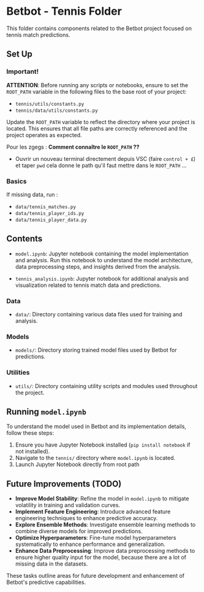 # Betbot - Tennis Folder

This folder contains components related to the Betbot project focused on tennis match predictions.

## Set Up 

### Important!

**ATTENTION**: Before running any scripts or notebooks, ensure to set the `ROOT_PATH` variable in the following files to the base root of your project:

- `tennis/utils/constants.py`
- `tennis/data/utils/constants.py`

Update the `ROOT_PATH` variable to reflect the directory where your project is located. This ensures that all file paths are correctly referenced and the project operates as expected.

Pour les zgegs : **Comment connaître le `ROOT_PATH` ??** 
- Ouvrir un nouveau terminal directement depuis VSC (faire `control + £`) et taper `pwd` cela donne le path qu'il faut mettre dans le `ROOT_PATH` ...

### Basics 

If missing data, run : 

- `data/tennis_matches.py`
- `data/tennis_player_ids.py`
- `data/tennis_player_data.py`


## Contents

- `model.ipynb`: Jupyter notebook containing the model implementation and analysis. Run this notebook to understand the model architecture, data preprocessing steps, and insights derived from the analysis.

- `tennis_analysis.ipynb`: Jupyter notebook for additional analysis and visualization related to tennis match data and predictions.

### Data

- `data/`: Directory containing various data files used for training and analysis.

### Models

- `models/`: Directory storing trained model files used by Betbot for predictions.

### Utilities

- `utils/`: Directory containing utility scripts and modules used throughout the project.

## Running `model.ipynb`

To understand the model used in Betbot and its implementation details, follow these steps:

1. Ensure you have Jupyter Notebook installed (`pip install notebook` if not installed).
2. Navigate to the `tennis/` directory where `model.ipynb` is located.
3. Launch Jupyter Notebook directly from root path

## Future Improvements (TODO)

- **Improve Model Stability**: Refine the model in `model.ipynb` to mitigate volatility in training and validation curves.
- **Implement Feature Engineering**: Introduce advanced feature engineering techniques to enhance predictive accuracy.
- **Explore Ensemble Methods**: Investigate ensemble learning methods to combine diverse models for improved predictions.
- **Optimize Hyperparameters**: Fine-tune model hyperparameters systematically to enhance performance and generalization.
- **Enhance Data Preprocessing**: Improve data preprocessing methods to ensure higher quality input for the model, because there are a lot of missing data in the datasets.

These tasks outline areas for future development and enhancement of Betbot's predictive capabilities.

